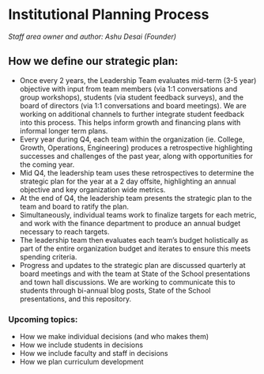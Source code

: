# Institutional Planning Process

*Staff area owner and author: Ashu Desai (Founder)*

## How we define our strategic plan:

- Once every 2 years, the Leadership Team evaluates mid-term (3-5 year) objective with input from team members (via 1:1 conversations and group workshops), students (via student feedback surveys), and the board of directors (via 1:1 conversations and board meetings). We are working on additional channels to further integrate student feedback into this process. This helps inform growth and financing plans with informal longer term plans.
- Every year during Q4, each team within the organization (ie. College, Growth, Operations, Engineering) produces a retrospective highlighting successes and challenges of the past year, along with opportunities for the coming year.
- Mid Q4, the leadership team uses these retrospectives to determine the strategic plan for the year at a 2 day offsite, highlighting an annual objective and key organization wide metrics.
- At the end of Q4, the leadership team presents the strategic plan to the team and board to ratify the plan.
- Simultaneously, individual teams work to finalize targets for each metric, and work with the finance department to produce an annual budget necessary to reach targets.
- The leadership team then evaluates each team’s budget holistically as part of the entire organization budget and iterates to ensure this meets spending criteria.
- Progress and updates to the strategic plan are discussed quarterly at board meetings and with the team at State of the School presentations and town hall discussions. We are working to communicate this to students through bi-annual blog posts, State of the School presentations, and this repository.

### Upcoming topics:

- How we make individual decisions (and who makes them)
- How we include students in decisions
- How we include faculty and staff in decisions
- How we plan curriculum development
